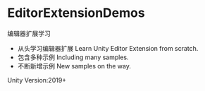 # EditorExtensionDemos
编辑器扩展学习

- 从头学习编辑器扩展 Learn Unity Editor Extension from scratch.
- 包含多种示例 Including many samples.
- 不断新增示例 New samples on the way.


Unity Version:2019+
